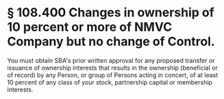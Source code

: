# § 108.400   Changes in ownership of 10 percent or more of NMVC Company but no change of Control.

You must obtain SBA's prior written approval for any proposed transfer or issuance of ownership interests that results in the ownership (beneficial or of record) by any Person, or group of Persons acting in concert, of at least 10 percent of any class of your stock, partnership capital or membership interests.




